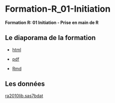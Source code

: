 # Formation-R_01-Initiation
**Formation R: 01 Initiation - Prise en main de R**

## Le diaporama de la formation

* [html](https://remidumas.github.io/Formation-R_01-Initiation/Diaporama/initiation_et_prise_en_main.html)

* [pdf](https://remidumas.github.io/Formation-R_01-Initiation/Diaporama/initiation_et_prise_en_main.pdf)

* [Rmd](https://remidumas.github.io/Formation-R_01-Initiation/Diaporama/initiation_et_prise_en_main.Rmd)

## Les données
[ra2010lib.sas7bdat](https://remidumas.github.io/Formation-R_01-Initiation/Data_nonR/ra2010lib.sas7bdat)